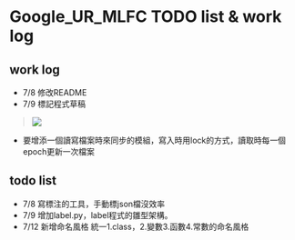 # Google_UR_MLFC TODO list & work log
## work log
* 7/8 修改README
* 7/9 標記程式草稿
> ![](https://i.imgur.com/tt0ngkd.jpg)
*  要增添一個讀寫檔案時來同步的模組，寫入時用lock的方式，讀取時每一個epoch更新一次檔案
## todo list
* 7/8 寫標注的工具，手動標json檔沒效率
* 7/9 增加label.py，label程式的雛型架構。 
* 7/12 新增命名風格 統一1.class，2.變數3.函數4.常數的命名風格

